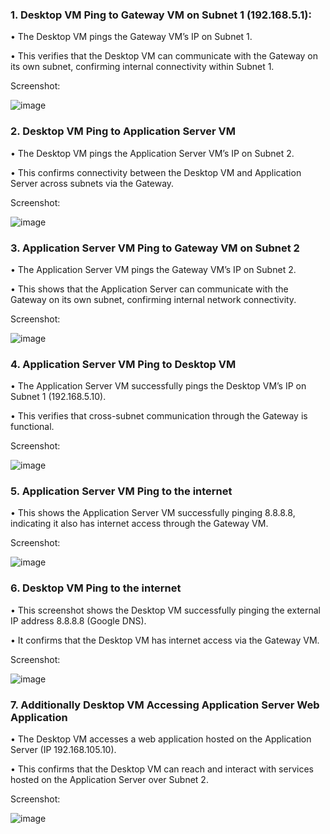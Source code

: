### 1.	 Desktop VM Ping to Gateway VM on Subnet 1 (192.168.5.1):
   
•	The Desktop VM pings the Gateway VM’s IP on Subnet 1.

•	This verifies that the Desktop VM can communicate with the Gateway on its own subnet, confirming internal connectivity within Subnet 1.

Screenshot:

![image](https://github.com/user-attachments/assets/2d04c8f1-fec6-42e9-9adf-0cfda34173c3)

### 2.	Desktop VM Ping to Application Server VM

•	The Desktop VM pings the Application Server VM’s IP on Subnet 2.

•	This confirms connectivity between the Desktop VM and Application Server across subnets via the Gateway.

Screenshot:

![image](https://github.com/user-attachments/assets/2c49b906-c7ea-4ab5-bd44-2aa06259a4d2)

### 3.	Application Server VM Ping to Gateway VM on Subnet 2
   
•	The Application Server VM pings the Gateway VM’s IP on Subnet 2.

•	This shows that the Application Server can communicate with the Gateway on its own subnet, confirming internal network connectivity.

Screenshot:

![image](https://github.com/user-attachments/assets/abffe224-4ce7-4337-98dd-a547fd34bf46)

### 4.	Application Server VM Ping to Desktop VM

•	The Application Server VM successfully pings the Desktop VM’s IP on Subnet 1 (192.168.5.10).

•	This verifies that cross-subnet communication through the Gateway is functional.

Screenshot:

![image](https://github.com/user-attachments/assets/d2c4f878-593a-4ccb-88ce-d9197a656a37)


### 5.	Application Server VM Ping to the internet
   
•	This shows the Application Server VM successfully pinging 8.8.8.8, indicating it also has internet access through the Gateway VM.


Screenshot:

![image](https://github.com/user-attachments/assets/cc4851fb-aa42-49fb-824c-a5e5ad020a6b)

### 6.	Desktop VM Ping to the internet
   
•	This screenshot shows the Desktop VM successfully pinging the external IP address 8.8.8.8 (Google DNS).

•	It confirms that the Desktop VM has internet access via the Gateway VM.

Screenshot:
 
![image](https://github.com/user-attachments/assets/e96d69f8-5d85-43b8-bc78-6bc67c262329)

### 7.	Additionally Desktop VM Accessing Application Server Web Application
   
•	The Desktop VM accesses a web application hosted on the Application Server (IP 192.168.105.10).

•	This confirms that the Desktop VM can reach and interact with services hosted on the Application Server over Subnet 2.

Screenshot:
 
![image](https://github.com/user-attachments/assets/4ec453ae-8915-48db-84bd-a4f8abd0f6e0)

